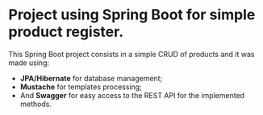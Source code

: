 # Project using Spring Boot for simple product register.


 This Spring Boot project consists in a simple CRUD of products and it was made using:
 
   - **JPA/Hibernate** for database management;
   - **Mustache** for templates processing;
   - And **Swagger** for easy access to the REST API for the implemented methods.  
 
   